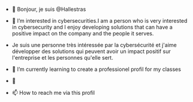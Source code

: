 - 👋 Bonjour, je suis @Hallestras
- 👀 I’m interested in cybersecurities.I am a person who is very interested in cybersecurity and I enjoy developing solutions that can have a positive impact on the company and the people it serves.
-  Je suis une personne très intéressée par la cybersécurité et j'aime développer des solutions qui peuvent avoir un impact positif sur l'entreprise et les personnes qu'elle sert.

- 🌱 I’m currently learning to create a professionel profil for my classes
- 💞
- 📫 How to reach me via this profil

<!---
Hallestras/Hallestras is a ✨ special ✨ repository because its `README.md` (this file) appears on your GitHub profile.
You can click the Preview link to take a look at your changes.
--->
